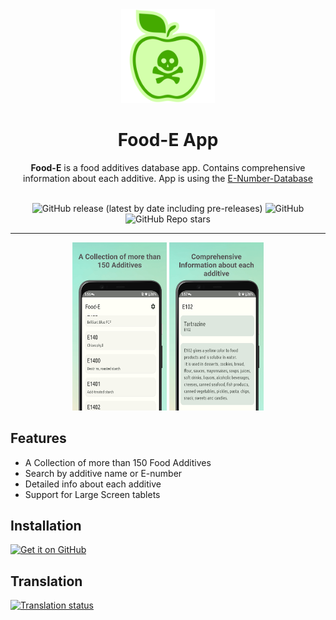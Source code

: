 <div align="center">
  <img width="150" src="/logo.svg" alt="App icon">
  <h1 align="center">Food-E App</h1>
  <b>Food-E</b> is a food additives database app.
  Contains comprehensive information about each additive.
  App is using the <a href="https://github.com/SuhasDissa/E-Number-Database">E-Number-Database</a><br><br>
</div>

<div align="center">

![GitHub release (latest by date including pre-releases)](https://img.shields.io/github/v/release/SuhasDissa/Food-E-App?include_prereleases)
![GitHub](https://img.shields.io/github/license/Suhasdissa/Food-E-App)
![GitHub Repo stars](https://img.shields.io/github/stars/Suhasdissa/Food-E-App)

</div>

---

<p align="center">
  <img src="./screenshots/Food-E-Screenshot1.png" width="30%" />
  <img src="./screenshots/Food-E-Screenshot2.png" width="30%" />
</p>

## Features
- A Collection of more than 150 Food Additives
- Search by additive name or E-number
- Detailed info about each additive
- Support for Large Screen tablets

## Installation

[<img src="https://github.com/machiav3lli/oandbackupx/blob/034b226cea5c1b30eb4f6a6f313e4dadcbb0ece4/badge_github.png"
    alt="Get it on GitHub"
    height="80">](https://github.com/SuhasDissa/Food-E-App/releases/latest)

## Translation
<a href="https://hosted.weblate.org/projects/suhasdissa/food-e-app/">
<img src="https://hosted.weblate.org/widgets/suhasdissa/-/food-e-app/287x66-grey.png" alt="Translation status" />
</a>
